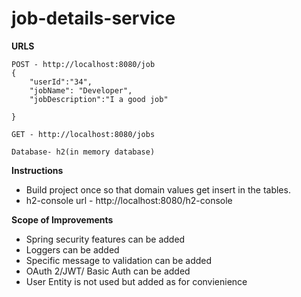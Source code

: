 # job-details-service

**URLS**

```
POST - http://localhost:8080/job
{
	"userId":"34",
	"jobName": "Developer",
	"jobDescription":"I a good job"

}

GET - http://localhost:8080/jobs

Database- h2(in memory database)

```

**Instructions**

* Build project once so that domain values get insert in the tables.
* h2-console url - http://localhost:8080/h2-console

**Scope of Improvements**

* Spring security features can be added
* Loggers can be added
* Specific message to validation can be added
* OAuth 2/JWT/ Basic Auth can be added
* User Entity is not used but added as for convienience


